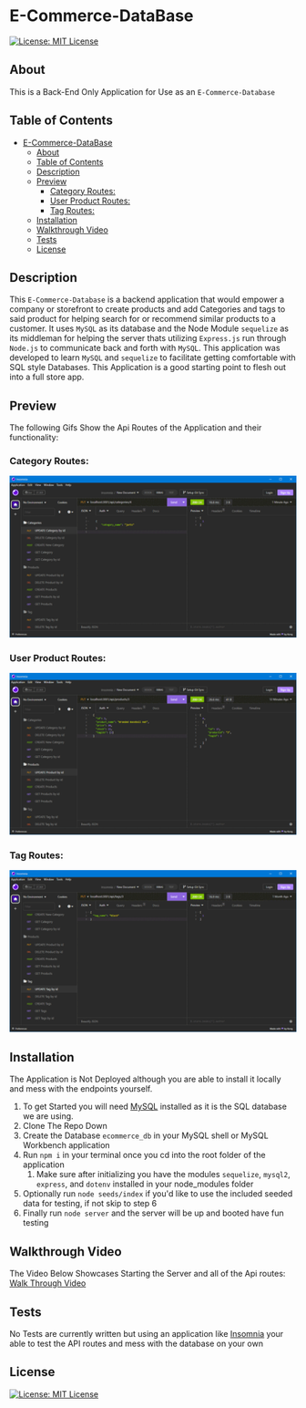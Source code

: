 # E-Commerce-DataBase

[![License: MIT License](https://img.shields.io/badge/License-MIT-blue.svg)](https://choosealicense.com/licenses/mit/)

## About

This is a Back-End Only Application for Use as an `E-Commerce-Database` 

## Table of Contents

- [E-Commerce-DataBase](#e-commerce-database)
  - [About](#about)
  - [Table of Contents](#table-of-contents)
  - [Description](#description)
  - [Preview](#preview)
    - [Category Routes:](#category-routes)
    - [User Product Routes:](#user-product-routes)
    - [Tag Routes:](#tag-routes)
  - [Installation](#installation)
  - [Walkthrough Video](#walkthrough-video)
  - [Tests](#tests)
  - [License](#license)

## Description

This `E-Commerce-Database` is a backend application that would empower a company or storefront to create products and add Categories and tags to said product for helping search for or recommend similar products to a customer. It uses `MySQL` as its database and the Node Module `sequelize` as its middleman for helping the server thats utilizing `Express.js` run through `Node.js` to communicate back and forth with `MySQL`. This application was developed to learn `MySQL` and `sequelize` to facilitate getting comfortable with SQL style Databases. This Application is a good starting point to flesh out into a full store app.

## Preview

The following Gifs Show the Api Routes of the Application and their functionality:

### Category Routes:

![Category Api Routes](assets/Categories.gif)

### User Product Routes:

![User Friends Api Routes](assets/Products.gif)

### Tag Routes:

![Thought Api Routes](assets/Tags.gif)          
  
## Installation

The Application is Not Deployed although you are able to install it locally and mess with the endpoints yourself.

1. To get Started you will need [MySQL](https://www.mongodb.com/) installed as it is the SQL database we are using.
2. Clone The Repo Down
3. Create the Database ` ecommerce_db ` in your MySQL shell or MySQL Workbench application
4. Run ` npm i ` in your terminal once you cd into the root folder of the application
   1. Make sure after initializing you have the modules `sequelize`, `mysql2`, `express`, and `dotenv` installed in your node_modules folder
5. Optionally run ` node seeds/index ` if you'd like to use the included seeded data for testing, if not skip to step 6
6. Finally run ` node server ` and the server will be up and booted have fun testing

## Walkthrough Video

The Video Below Showcases Starting the Server and all of the Api routes:\
[Walk Through Video](https://drive.google.com/file/d/1nGzy-mocMmR6LVOT1wYUNwAgld1wDI2E/view?usp=share_link)

## Tests
  
  No Tests are currently written but using an application like [Insomnia](https://insomnia.rest/) your able to test the API routes and mess with the database on your own
  
## License

[![License: MIT License](https://img.shields.io/badge/License-MIT-blue.svg)](https://choosealicense.com/licenses/mit/)
